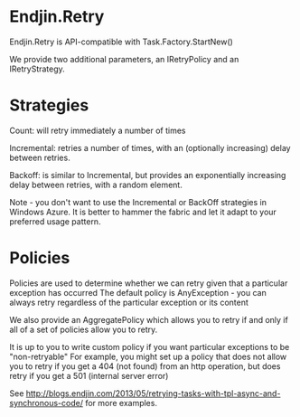 Endjin.Retry
============

Endjin.Retry is API-compatible with Task<T>.Factory.StartNew()

We provide two additional parameters, an IRetryPolicy and an IRetryStrategy.

Strategies
==========

Count: will retry immediately a number of times

Incremental: retries a number of times, with an (optionally increasing) delay between
retries.

Backoff: is similar to Incremental, but provides an exponentially increasing  delay between retries, with a random element.

Note - you don't want to use the Incremental or BackOff strategies in Windows Azure. It is better to hammer the fabric and let it adapt to your preferred usage pattern.

Policies
========

Policies are used to determine whether we can retry given that a particular exception has occurred
The default policy is AnyException - you can always retry regardless of the particular exception or its content

We also provide an AggregatePolicy which allows you to retry if and only if all of a set of policies allow you to retry. 

It is up to you to write custom policy if you want particular exceptions to be "non-retryable" For example, you might set up a policy that does not allow you to retry if you get a 404 (not found) from an http operation, but does retry if you get a 501 (internal server error)

See http://blogs.endjin.com/2013/05/retrying-tasks-with-tpl-async-and-synchronous-code/ for more examples.
